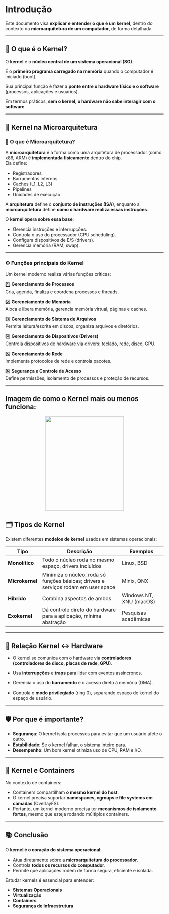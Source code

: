 # Introdução

Este documento visa **explicar e entender o que é um kernel**, dentro do contexto da **microarquitetura de um computador**, de forma detalhada.

---

## 🧩 O que é o Kernel?

O **kernel** é o **núcleo central de um sistema operacional (SO)**.  

É o **primeiro programa carregado na memória** quando o computador é iniciado (boot).  

Sua principal função é fazer a **ponte entre o hardware físico e o software** (processos, aplicações e usuários).

Em termos práticos, **sem o kernel, o hardware não sabe interagir com o software**.

---

## 🧬 Kernel na Microarquitetura

### 🔹 O que é Microarquitetura?

A **microarquitetura** é a forma como uma arquitetura de processador (como x86, ARM) é **implementada fisicamente** dentro do chip.  
Ela define:

- Registradores
- Barramentos internos
- Caches (L1, L2, L3)
- Pipelines
- Unidades de execução

A **arquitetura** define o **conjunto de instruções (ISA)**, enquanto a **microarquitetura** define **como o hardware realiza essas instruções**.

O **kernel opera sobre essa base**:

- Gerencia instruções e interrupções.
- Controla o uso do processador (CPU scheduling).
- Configura dispositivos de E/S (drivers).
- Gerencia memória (RAM, swap).

---

### ⚙️ Funções principais do Kernel

Um kernel moderno realiza várias funções críticas:

1️⃣ **Gerenciamento de Processos**  
Cria, agenda, finaliza e coordena processos e threads.

2️⃣ **Gerenciamento de Memória**  
Aloca e libera memória, gerencia memória virtual, páginas e caches.

3️⃣ **Gerenciamento de Sistema de Arquivos**  
Permite leitura/escrita em discos, organiza arquivos e diretórios.

4️⃣ **Gerenciamento de Dispositivos (Drivers)**  
Controla dispositivos de hardware via drivers: teclado, rede, disco, GPU.

5️⃣ **Gerenciamento de Rede**  
Implementa protocolos de rede e controla pacotes.

6️⃣ **Segurança e Controle de Acesso**  
Define permissões, isolamento de processos e proteção de recursos.

---

## Imagem de como o Kernel mais ou menos funciona:

<div style="text-align: center;">
  <img src="https://www.certificacaolinux.com.br/wp-content/uploads/2019/03/kernel-linux-tipos.jpg.webp" width="250" height="300" />
</div>

## 🗂️ Tipos de Kernel

Existem diferentes **modelos de kernel** usados em sistemas operacionais:

| Tipo | Descrição | Exemplos |
|------|------------|----------|
| **Monolítico** | Todo o núcleo roda no mesmo espaço, drivers incluídos | Linux, BSD |
| **Microkernel** | Minimiza o núcleo, roda só funções básicas; drivers e serviços rodam em user space | Minix, QNX |
| **Híbrido** | Combina aspectos de ambos | Windows NT, XNU (macOS) |
| **Exokernel** | Dá controle direto do hardware para a aplicação, mínima abstração | Pesquisas acadêmicas |

---

## 🔑 Relação Kernel ↔ Hardware

- O kernel se comunica com o hardware via **controladores (controladores de disco, placas de rede, GPU)**.

- Usa **interrupções** e **traps** para lidar com eventos assíncronos.

- Gerencia o uso do **barramento** e o acesso direto à memória (DMA).

- Controla o **modo privilegiado** (ring 0), separando espaço de kernel do espaço de usuário.

---

## 🛡️ Por que é importante?

- **Segurança**: O kernel isola processos para evitar que um usuário afete o outro.
- **Estabilidade**: Se o kernel falhar, o sistema inteiro para.
- **Desempenho**: Um bom kernel otimiza uso de CPU, RAM e I/O.

---

## 🚀 Kernel e Containers

No contexto de containers:

- Containers compartilham **o mesmo kernel do host**.
- O kernel precisa suportar **namespaces, cgroups e file systems em camadas** (OverlayFS).
- Portanto, um kernel moderno precisa ter **mecanismos de isolamento fortes**, mesmo que esteja rodando múltiplos containers.

---

## 📚 Conclusão

O **kernel é o coração do sistema operacional**:
- Atua diretamente sobre a **microarquitetura do processador**.
- Controla **todos os recursos do computador**.
- Permite que aplicações rodem de forma segura, eficiente e isolada.

Estudar kernels é essencial para entender:

- **Sistemas Operacionais**
- **Virtualização**
- **Containers**
- **Segurança de Infraestrutura**
